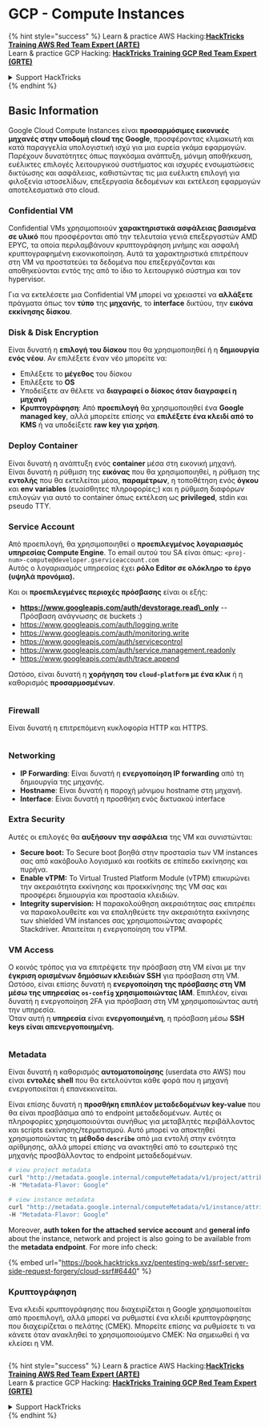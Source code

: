 # GCP - Compute Instances

{% hint style="success" %}
Learn & practice AWS Hacking:<img src="../../../../.gitbook/assets/image (1) (1) (1).png" alt="" data-size="line">[**HackTricks Training AWS Red Team Expert (ARTE)**](https://training.hacktricks.xyz/courses/arte)<img src="../../../../.gitbook/assets/image (1) (1) (1).png" alt="" data-size="line">\
Learn & practice GCP Hacking: <img src="../../../../.gitbook/assets/image (2).png" alt="" data-size="line">[**HackTricks Training GCP Red Team Expert (GRTE)**<img src="../../../../.gitbook/assets/image (2).png" alt="" data-size="line">](https://training.hacktricks.xyz/courses/grte)

<details>

<summary>Support HackTricks</summary>

* Check the [**subscription plans**](https://github.com/sponsors/carlospolop)!
* **Join the** 💬 [**Discord group**](https://discord.gg/hRep4RUj7f) or the [**telegram group**](https://t.me/peass) or **follow** us on **Twitter** 🐦 [**@hacktricks\_live**](https://twitter.com/hacktricks_live)**.**
* **Share hacking tricks by submitting PRs to the** [**HackTricks**](https://github.com/carlospolop/hacktricks) and [**HackTricks Cloud**](https://github.com/carlospolop/hacktricks-cloud) github repos.

</details>
{% endhint %}

## Basic Information

Google Cloud Compute Instances είναι **προσαρμόσιμες εικονικές μηχανές στην υποδομή cloud της Google**, προσφέροντας κλιμακωτή και κατά παραγγελία υπολογιστική ισχύ για μια ευρεία γκάμα εφαρμογών. Παρέχουν δυνατότητες όπως παγκόσμια ανάπτυξη, μόνιμη αποθήκευση, ευέλικτες επιλογές λειτουργικού συστήματος και ισχυρές ενσωματώσεις δικτύωσης και ασφάλειας, καθιστώντας τις μια ευέλικτη επιλογή για φιλοξενία ιστοσελίδων, επεξεργασία δεδομένων και εκτέλεση εφαρμογών αποτελεσματικά στο cloud.

### Confidential VM

Confidential VMs χρησιμοποιούν **χαρακτηριστικά ασφάλειας βασισμένα σε υλικό** που προσφέρονται από την τελευταία γενιά επεξεργαστών AMD EPYC, τα οποία περιλαμβάνουν κρυπτογράφηση μνήμης και ασφαλή κρυπτογραφημένη εικονικοποίηση. Αυτά τα χαρακτηριστικά επιτρέπουν στη VM να προστατεύει τα δεδομένα που επεξεργάζονται και αποθηκεύονται εντός της από το ίδιο το λειτουργικό σύστημα και τον hypervisor.

Για να εκτελέσετε μια Confidential VM μπορεί να χρειαστεί να **αλλάξετε** πράγματα όπως τον **τύπο** της **μηχανής**, το **interface** δικτύου, την **εικόνα εκκίνησης δίσκου**.

### Disk & Disk Encryption

Είναι δυνατή η **επιλογή του δίσκου** που θα χρησιμοποιηθεί ή η **δημιουργία ενός νέου**. Αν επιλέξετε έναν νέο μπορείτε να:

* Επιλέξετε το **μέγεθος** του δίσκου
* Επιλέξετε το **OS**
* Υποδείξετε αν θέλετε να **διαγραφεί ο δίσκος όταν διαγραφεί η μηχανή**
* **Κρυπτογράφηση**: Από **προεπιλογή** θα χρησιμοποιηθεί ένα **Google managed key**, αλλά μπορείτε επίσης να **επιλέξετε ένα κλειδί από το KMS** ή να υποδείξετε **raw key για χρήση**.

### Deploy Container

Είναι δυνατή η ανάπτυξη ενός **container** μέσα στη εικονική μηχανή.\
Είναι δυνατή η ρύθμιση της **εικόνας** που θα χρησιμοποιηθεί, η ρύθμιση της **εντολής** που θα εκτελείται μέσα, **παραμέτρων**, η τοποθέτηση ενός **όγκου** και **env variables** (ευαίσθητες πληροφορίες;) και η ρύθμιση διαφόρων επιλογών για αυτό το container όπως εκτέλεση ως **privileged**, stdin και pseudo TTY.

### Service Account

Από προεπιλογή, θα χρησιμοποιηθεί ο **προεπιλεγμένος λογαριασμός υπηρεσίας Compute Engine**. Το email αυτού του SA είναι όπως: `<proj-num>-compute@developer.gserviceaccount.com`\
Αυτός ο λογαριασμός υπηρεσίας έχει **ρόλο Editor σε ολόκληρο το έργο (υψηλά προνόμια).**

Και οι **προεπιλεγμένες περιοχές πρόσβασης** είναι οι εξής:

* **https://www.googleapis.com/auth/devstorage.read\_only** -- Πρόσβαση ανάγνωσης σε buckets :)
* https://www.googleapis.com/auth/logging.write
* https://www.googleapis.com/auth/monitoring.write
* https://www.googleapis.com/auth/servicecontrol
* https://www.googleapis.com/auth/service.management.readonly
* https://www.googleapis.com/auth/trace.append

Ωστόσο, είναι δυνατή η **χορήγηση του `cloud-platform` με ένα κλικ** ή η καθορισμός **προσαρμοσμένων**.

<figure><img src="../../../../.gitbook/assets/image (327).png" alt=""><figcaption></figcaption></figure>

### Firewall

Είναι δυνατή η επιτρεπόμενη κυκλοφορία HTTP και HTTPS.

<figure><img src="../../../../.gitbook/assets/image (326).png" alt=""><figcaption></figcaption></figure>

### Networking

* **IP Forwarding**: Είναι δυνατή η **ενεργοποίηση IP forwarding** από τη δημιουργία της μηχανής.
* **Hostname**: Είναι δυνατή η παροχή μόνιμου hostname στη μηχανή.
* **Interface**: Είναι δυνατή η προσθήκη ενός δικτυακού interface

### Extra Security

Αυτές οι επιλογές θα **αυξήσουν την ασφάλεια** της VM και συνιστώνται:

* **Secure boot:** Το Secure boot βοηθά στην προστασία των VM instances σας από κακόβουλο λογισμικό και rootkits σε επίπεδο εκκίνησης και πυρήνα.
* **Enable vTPM:** Το Virtual Trusted Platform Module (vTPM) επικυρώνει την ακεραιότητα εκκίνησης και προεκκίνησης της VM σας και προσφέρει δημιουργία και προστασία κλειδιών.
* **Integrity supervision:** Η παρακολούθηση ακεραιότητας σας επιτρέπει να παρακολουθείτε και να επαληθεύετε την ακεραιότητα εκκίνησης των shielded VM instances σας χρησιμοποιώντας αναφορές Stackdriver. Απαιτείται η ενεργοποίηση του vTPM.

### VM Access

Ο κοινός τρόπος για να επιτρέψετε την πρόσβαση στη VM είναι με την **έγκριση ορισμένων δημόσιων κλειδιών SSH** για πρόσβαση στη VM.\
Ωστόσο, είναι επίσης δυνατή η **ενεργοποίηση της πρόσβασης στη VM μέσω της υπηρεσίας `os-config` χρησιμοποιώντας IAM**. Επιπλέον, είναι δυνατή η ενεργοποίηση 2FA για πρόσβαση στη VM χρησιμοποιώντας αυτή την υπηρεσία.\
Όταν αυτή η **υπηρεσία** είναι **ενεργοποιημένη**, η πρόσβαση μέσω **SSH keys είναι απενεργοποιημένη.**

<figure><img src="../../../../.gitbook/assets/image (328).png" alt=""><figcaption></figcaption></figure>

### Metadata

Είναι δυνατή η καθορισμός **αυτοματοποίησης** (userdata στο AWS) που είναι **εντολές shell** που θα εκτελούνται κάθε φορά που η μηχανή ενεργοποιείται ή επανεκκινείται.

Είναι επίσης δυνατή η **προσθήκη επιπλέον μεταδεδομένων key-value** που θα είναι προσβάσιμα από το endpoint μεταδεδομένων. Αυτές οι πληροφορίες χρησιμοποιούνται συνήθως για μεταβλητές περιβάλλοντος και scripts εκκίνησης/τερματισμού. Αυτό μπορεί να αποκτηθεί χρησιμοποιώντας τη **μέθοδο `describe`** από μια εντολή στην ενότητα αρίθμησης, αλλά μπορεί επίσης να ανακτηθεί από το εσωτερικό της μηχανής προσβάλλοντας το endpoint μεταδεδομένων.
```bash
# view project metadata
curl "http://metadata.google.internal/computeMetadata/v1/project/attributes/?recursive=true&alt=text" \
-H "Metadata-Flavor: Google"

# view instance metadata
curl "http://metadata.google.internal/computeMetadata/v1/instance/attributes/?recursive=true&alt=text" \
-H "Metadata-Flavor: Google"
```
Moreover, **auth token for the attached service account** and **general info** about the instance, network and project is also going to be available from the **metadata endpoint**. For more info check:

{% embed url="https://book.hacktricks.xyz/pentesting-web/ssrf-server-side-request-forgery/cloud-ssrf#6440" %}

### Κρυπτογράφηση

Ένα κλειδί κρυπτογράφησης που διαχειρίζεται η Google χρησιμοποιείται από προεπιλογή, αλλά μπορεί να ρυθμιστεί ένα κλειδί κρυπτογράφησης που διαχειρίζεται ο πελάτης (CMEK). Μπορείτε επίσης να ρυθμίσετε τι να κάνετε όταν ανακληθεί το χρησιμοποιούμενο CMEK: Να σημειωθεί ή να κλείσει η VM.

<figure><img src="../../../../.gitbook/assets/image (329).png" alt=""><figcaption></figcaption></figure>

{% hint style="success" %}
Learn & practice AWS Hacking:<img src="../../../../.gitbook/assets/image (1) (1) (1).png" alt="" data-size="line">[**HackTricks Training AWS Red Team Expert (ARTE)**](https://training.hacktricks.xyz/courses/arte)<img src="../../../../.gitbook/assets/image (1) (1) (1).png" alt="" data-size="line">\
Learn & practice GCP Hacking: <img src="../../../../.gitbook/assets/image (2).png" alt="" data-size="line">[**HackTricks Training GCP Red Team Expert (GRTE)**<img src="../../../../.gitbook/assets/image (2).png" alt="" data-size="line">](https://training.hacktricks.xyz/courses/grte)

<details>

<summary>Support HackTricks</summary>

* Check the [**subscription plans**](https://github.com/sponsors/carlospolop)!
* **Join the** 💬 [**Discord group**](https://discord.gg/hRep4RUj7f) or the [**telegram group**](https://t.me/peass) or **follow** us on **Twitter** 🐦 [**@hacktricks\_live**](https://twitter.com/hacktricks_live)**.**
* **Share hacking tricks by submitting PRs to the** [**HackTricks**](https://github.com/carlospolop/hacktricks) and [**HackTricks Cloud**](https://github.com/carlospolop/hacktricks-cloud) github repos.

</details>
{% endhint %}
